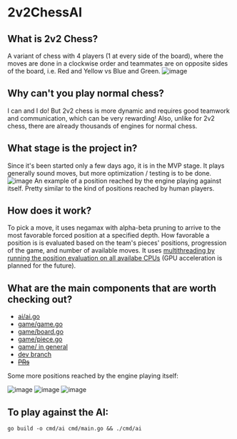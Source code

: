 # 2v2ChessAI

## What is 2v2 Chess?

A variant of chess with 4 players (1 at every side of the board), where the moves are done in a clockwise order and teammates are on opposite sides of the board, i.e. Red and Yellow vs Blue and Green.
![image](https://user-images.githubusercontent.com/53489500/168638482-0886ab3a-a565-452b-9a94-80c3531cb19b.png)

## Why can't you play normal chess?

I can and I do! But 2v2 chess is more dynamic and requires good teamwork and communication, which can be very rewarding! Also, unlike for 2v2 chess, there are already thousands of engines for normal chess.

## What stage is the project in?

Since it's been started only a few days ago, it is in the MVP stage. It plays generally sound moves, but more optimization / testing is to be done.
![image](https://user-images.githubusercontent.com/53489500/168727993-bc9eb1a6-4c32-4994-8278-fb4cd57bccf5.png)
An example of a position reached by the engine playing against itself. Pretty similar to the kind of positions reached by human players.

## How does it work?

To pick a move, it uses negamax with alpha-beta pruning to arrive to the most favorable forced position at a specified depth. How favorable a position is is evaluated based on the team's pieces' positions, progression of the game, and number of available moves. It uses [multithreading by running the position evaluation on all availabe CPUs](https://github.com/vpoliakov01/2v2ChessAI/blob/dev/ai/ai.go#L78-L93) (GPU acceleration is planned for the future).

## What are the main components that are worth checking out?
* [ai/ai.go](https://github.com/vpoliakov01/2v2ChessAI/blob/main/ai/ai.go)
* [game/game.go](https://github.com/vpoliakov01/2v2ChessAI/blob/main/ai/game.go)
* [game/board.go](https://github.com/vpoliakov01/2v2ChessAI/blob/main/ai/board.go)
* [game/piece.go](https://github.com/vpoliakov01/2v2ChessAI/blob/main/ai/piece.go)
* [game/ in general](https://github.com/vpoliakov01/2v2ChessAI/tree/main/game)
* [dev branch](https://github.com/vpoliakov01/2v2ChessAI/tree/dev)
* [~~PRs~~](https://github.com/vpoliakov01/2v2ChessAI/pulls?q=+)

Some more positions reached by the engine playing itself:

![image](https://user-images.githubusercontent.com/53489500/168729637-f39da27a-744d-4229-9807-efcd3c516a0c.png)
![image](https://user-images.githubusercontent.com/53489500/168729546-68150198-a880-42b3-b38d-a92300a6f5b2.png)
![image](https://user-images.githubusercontent.com/53489500/168729819-535f804d-3136-4240-95c9-c1947319d8fa.png)

## To play against the AI:
`go build -o cmd/ai cmd/main.go && ./cmd/ai`